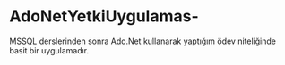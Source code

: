 # AdoNetYetkiUygulamas-
MSSQL derslerinden sonra Ado.Net kullanarak yaptığım ödev niteliğinde basit bir uygulamadır.

